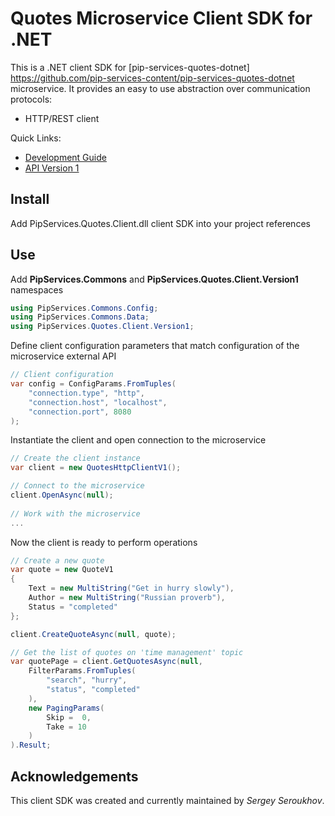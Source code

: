 # Quotes Microservice Client SDK for .NET

This is a .NET client SDK for [pip-services-quotes-dotnet] https://github.com/pip-services-content/pip-services-quotes-dotnet microservice.
It provides an easy to use abstraction over communication protocols:

* HTTP/REST client

<a name="links"></a> Quick Links:

* [Development Guide](doc/Development.md)
* [API Version 1](doc/DotNetClientApiV1.md)

## Install

Add PipServices.Quotes.Client.dll client SDK into your project references

## Use

Add **PipServices.Commons** and **PipServices.Quotes.Client.Version1** namespaces
```cs
using PipServices.Commons.Config;
using PipServices.Commons.Data;
using PipServices.Quotes.Client.Version1;
```

Define client configuration parameters that match configuration of the microservice external API
```cs
// Client configuration
var config = ConfigParams.FromTuples(
	"connection.type", "http",
	"connection.host", "localhost",
	"connection.port", 8080
);
```

Instantiate the client and open connection to the microservice
```cs
// Create the client instance
var client = new QuotesHttpClientV1();

// Connect to the microservice
client.OpenAsync(null);
    
// Work with the microservice
...
```

Now the client is ready to perform operations
```cs
// Create a new quote
var quote = new QuoteV1
{
	Text = new MultiString("Get in hurry slowly"),
	Author = new MultiString("Russian proverb"),
	Status = "completed"
};

client.CreateQuoteAsync(null, quote);
```

```cs
// Get the list of quotes on 'time management' topic
var quotePage = client.GetQuotesAsync(null,
    FilterParams.FromTuples(
        "search", "hurry",
        "status", "completed"
    ),
    new PagingParams(
        Skip =  0,
        Take = 10
    )
).Result;
```    

## Acknowledgements

This client SDK was created and currently maintained by *Sergey Seroukhov*.